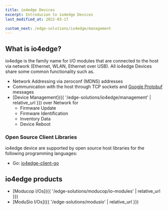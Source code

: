 ```yaml
---
title: io4edge Devices
excerpt: Introducion to io4edge Devices
last_modified_at: 2022-03-17

custom_next: /edge-solutions/io4edge/management
---
```


## What is io4edge?
io4edge is the family name for I/O modules that are connected to the host via network (Ethernet, WLAN, Ethernet over USB). All io4edge Devices share some common functionality such as.

* Network Addressing via zeroconf (MDNS) addresses
* Communication with the host through TCP sockets and [Google Protobuf](https://developers.google.com/protocol-buffers) messages
* [Device Management]({{ '/edge-solutions/io4edge/management' | relative_url }}) over Network for
  * Firmware Update
  * Firmware Identification
  * Inventory Data
  * Device Reboot

### Open Source Client Libraries

io4edge device are supported by open source host libraries for the following programming languages:
* Go: [io4edge-client-go](https://github.com/ci4rail/io4edge-client-go)

## io4edge products

* [Moducop I/Os]({{ '/edge-solutions/moducop/io-modules' | relative_url }})
* [ModuSio I/Os]({{ '/edge-solutions/modusio' | relative_url }})
